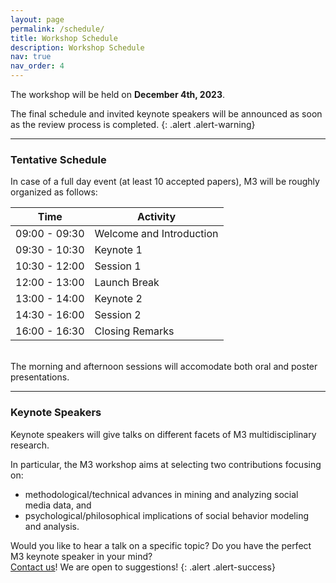 ```yaml
---
layout: page
permalink: /schedule/
title: Workshop Schedule
description: Workshop Schedule
nav: true
nav_order: 4
---
```


The workshop will be held on **December 4th, 2023**.

The final schedule and invited keynote speakers will be announced as soon as the review process is completed.
{: .alert .alert-warning}

---

### Tentative Schedule

In case of a full day event (at least 10 accepted papers), M3 will be roughly organized as follows:

| Time          | Activity                 |
|---------------|--------------------------|
| 09:00 - 09:30 | Welcome and Introduction |
| 09:30 - 10:30 | Keynote 1                |
| 10:30 - 12:00 | Session 1                |
| 12:00 - 13:00 | Launch Break             |
| 13:00 - 14:00 | Keynote 2                |
| 14:30 - 16:00 | Session 2                |
| 16:00 - 16:30 | Closing Remarks          |

<br/>
The morning and afternoon sessions will accomodate both oral and poster presentations.

---

### Keynote Speakers

Keynote speakers will give talks on different facets of M3 multidisciplinary research. 

In particular, the M3 workshop aims at selecting two contributions focusing on: 
- methodological/technical advances in mining and analyzing social media data, and
- psychological/philosophical implications of social behavior modeling and analysis.


Would you like to hear a talk on a specific topic? Do you have the perfect M3 keynote speaker in your mind?  
<a href="mailto:mind-meets-media-workshop@googlegroups.com">Contact us</a>! We are open to suggestions!
{: .alert .alert-success}